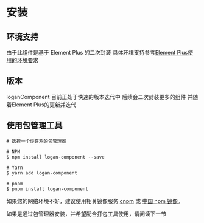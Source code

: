 # 安装

## 环境支持
由于此组件是基于 Element Plus 的二次封装 具体环境支持参考[Element Plus使用的环境要求](https://element-plus.org/zh-CN/guide/installation.html)

## 版本
loganComponent 目前正处于快速的版本迭代中 后续会二次封装更多的组件 并随着Element Plus的更新并迭代

## 使用包管理工具
```
# 选择一个你喜欢的包管理器

# NPM
$ npm install logan-component --save

# Yarn
$ yarn add logan-component

# pnpm
$ pnpm install logan-component
```
如果您的网络环境不好，建议使用相关镜像服务 [cnpm](https://registry.npmmirror.com/) 或 [中国 npm 镜像](https://github.com/cnpm)。




如果是通过包管理器安装，并希望配合打包工具使用，请阅读下一节

